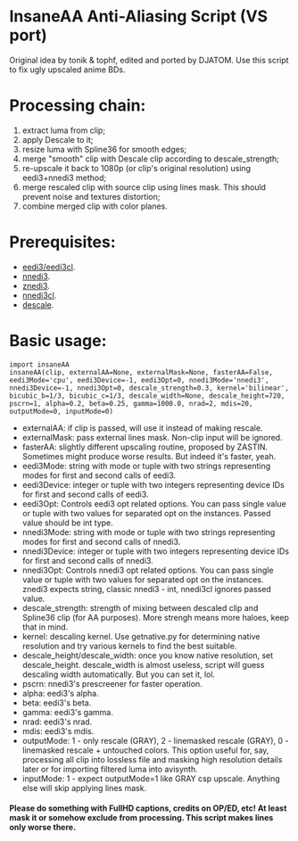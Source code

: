 # InsaneAA Anti-Aliasing Script (VS port)

Original idea by tonik & tophf, edited and ported by DJATOM.
Use this script to fix ugly upscaled anime BDs.

# Processing chain: 
   1) extract luma from clip;
   2) apply Descale to it;
   3) resize luma with Spline36 for smooth edges;
   4) merge "smooth" clip with Descale clip according to descale_strength;
   5) re-upscale it back to 1080p (or clip's original resolution) using eedi3+nnedi3 method;
   6) merge rescaled clip with source clip using lines mask. This should prevent noise and textures distortion;
   7) combine merged clip with color planes. 
 
# Prerequisites:
  - [eedi3/eedi3cl](https://github.com/HomeOfVapourSynthEvolution/VapourSynth-EEDI3).
  - [nnedi3](https://github.com/dubhater/vapoursynth-nnedi3).
  - [znedi3](https://github.com/sekrit-twc/znedi3).
  - [nnedi3cl](https://github.com/HomeOfVapourSynthEvolution/VapourSynth-NNEDI3CL).
  - [descale](https://github.com/Irrational-Encoding-Wizardry/vapoursynth-descale).
 
# Basic usage:
```python3
import insaneAA
insaneAA(clip, externalAA=None, externalMask=None, fasterAA=False, eedi3Mode='cpu', eedi3Device=-1, eedi3Opt=0, nnedi3Mode='nnedi3', nnedi3Device=-1, nnedi3Opt=0, descale_strength=0.3, kernel='bilinear', bicubic_b=1/3, bicubic_c=1/3, descale_width=None, descale_height=720, pscrn=1, alpha=0.2, beta=0.25, gamma=1000.0, nrad=2, mdis=20, outputMode=0, inputMode=0)
```
  - externalAA: if clip is passed, will use it instead of making rescale.
  - externalMask: pass external lines mask. Non-clip input will be ignored.
  - fasterAA: slightly different upscaling routine, proposed by ZASTIN. Sometimes might produce worse results. But indeed it's faster, yeah.
  - eedi3Mode: string with mode or tuple with two strings representing modes for first and second calls of eedi3.
  - eedi3Device: integer or tuple with two integers representing device IDs for first and second calls of eedi3.
  - eedi3Opt: Controls eedi3 opt related options. You can pass single value or tuple with two values for separated opt on the instances. Passed value should be int type.
  - nnedi3Mode: string with mode or tuple with two strings representing modes for first and second calls of nnedi3.
  - nnedi3Device: integer or tuple with two integers representing device IDs for first and second calls of nnedi3.
  - nnedi3Opt: Controls nnedi3 opt related options. You can pass single value or tuple with two values for separated opt on the instances. znedi3 expects string, classic nnedi3 - int, nnedi3cl ignores passed value. 
  - descale_strength: strength of mixing between descaled clip and Spline36 clip (for AA purposes). More strengh means more haloes, keep that in mind.
  - kernel: descaling kernel. Use getnative.py for determining native resolution and try various kernels to find the best suitable.
  - descale_height/descale_width: once you know native resolution, set descale_height. descale_width is almost useless, script will guess descaling width automatically. But you can set it, lol.
  - pscrn: nnedi3's prescreener for faster operation.
  - alpha: eedi3's alpha.
  - beta: eedi3's beta.
  - gamma: eedi3's gamma.
  - nrad: eedi3's nrad.
  - mdis: eedi3's mdis.
  - outputMode: 1 - only rescale (GRAY), 2 - linemasked rescale (GRAY), 0 - linemasked rescale + untouched colors. This option useful for, say, processing all clip into lossless file and masking high resolution details later or for importing filtered luma into avisynth.
  - inputMode: 1 - expect outputMode=1 like GRAY csp upscale. Anything else will skip applying lines mask.
#### Please do something with FullHD captions, credits on OP/ED, etc! At least mask it or somehow exclude from processing. This script makes lines only worse there.

